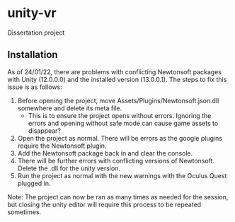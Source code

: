 # unity-vr
Dissertation project

## Installation
As of 24/01/22, there are problems with conflicting Newtonsoft packages with Unity (12.0.0.0) and the installed version (13.0.0.1). The steps to fix this issue is as follows:

1. Before opening the project, move Assets/Plugins/Newtonsoft.json.dll somewhere and delete its meta file. 
    - This is to ensure the project opens without errors. Ignoring the errors and opening without safe mode can cause game assets to disappear?
2. Open the project as normal. There will be errors as the google plugins require the Newtonsoft plugin.
3. Add the Newtonsoft package back in and clear the console. 
4. There will be further errors with conflicting versions of Newtonsoft. Delete the .dll for the unity version.
5. Run the project as normal with the new warnings with the Oculus Quest plugged in.

Note: The project can now be ran as many times as needed for the session, but closing the unity editor will require this process to be repeated sometimes. 